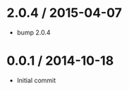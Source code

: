 
2.0.4 / 2015-04-07
==================

  * bump 2.0.4

0.0.1 / 2014-10-18
==================

  * Initial commit
